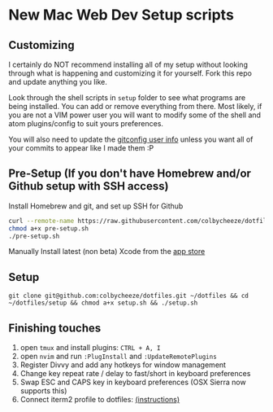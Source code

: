 # New Mac Web Dev Setup scripts

## Customizing
I certainly do NOT recommend installing all of my setup without looking through what is happening and customizing it for yourself. Fork this repo and update anything you like.

Look through the shell scripts  in `setup` folder to see what programs are being installed. You can add or remove everything from there. Most likely, if you are not a VIM power user you will want to modify some of the shell and atom plugins/config to suit yours preferences.

You will also need to update the [gitconfig user info](https://github.com/colbycheeze/dotfiles/blob/master/gitconfig#L58-L66) unless you want all of your commits to appear like I made them :P

## Pre-Setup (If you don't have Homebrew and/or Github setup with SSH access)
Install Homebrew and git, and set up SSH for Github
```bash
curl --remote-name https://raw.githubusercontent.com/colbycheeze/dotfiles/master/setup/pre-setup.sh
chmod a+x pre-setup.sh
./pre-setup.sh
```
Manually Install latest (non beta) Xcode from the [app store](https://developer.apple.com/xcode/downloads/)

## Setup
   `git clone git@github.com:colbycheeze/dotfiles.git ~/dotfiles && cd ~/dotfiles/setup && chmod a+x setup.sh && ./setup.sh`

## Finishing touches
  1. open `tmux` and install plugins: `CTRL + A, I`
  1. open `nvim` and run `:PlugInstall` and `:UpdateRemotePlugins`
  1. Register Divvy and add any hotkeys for window management
  1. Change key repeat rate / delay to fast/short in keyboard preferences
  1. Swap ESC and CAPS key in keyboard preferences (OSX Sierra now supports this)
  1. Connect iterm2 profile to dotfiles: [(instructions)](http://stackoverflow.com/a/25122646/4298624)
